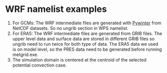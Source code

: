 # WRF namelist examples
1. For GCMs: The WRF intermediate files are generated with [Pywinter](https://github.com/dniloash/Pywinter) from NetCDF datasets. So no ungrib section in WPS namelist. 
2. For ERA5: The WRF intermediate files are generated from GRIB files. The upper level data and surface data are stored in different GRIB files so ungrib need to run twice for both type of data. The ERA5 data we used is on model level, so the PRES data need to be generated before running metgrid.exe. 
3. The simulation domain is centered at the centroid of the selected potential convection case. 